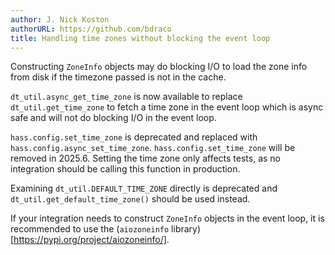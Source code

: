 ```yaml
---
author: J. Nick Koston
authorURL: https://github.com/bdraco
title: Handling time zones without blocking the event loop
---
```


Constructing `ZoneInfo` objects may do blocking I/O to load the zone info from disk if the timezone passed is not in the cache.

`dt_util.async_get_time_zone` is now available to replace `dt_util.get_time_zone` to fetch a time zone in the event loop which is async safe and will not do blocking I/O in the event loop.

`hass.config.set_time_zone` is deprecated and replaced with `hass.config.async_set_time_zone`. `hass.config.set_time_zone` will be removed in 2025.6. Setting the time zone only affects tests, as no integration should be calling this function in production. 

Examining `dt_util.DEFAULT_TIME_ZONE` directly is deprecated and `dt_util.get_default_time_zone()` should be used instead.

If your integration needs to construct `ZoneInfo` objects in the event loop, it is recommended to use the (`aiozoneinfo` library)[https://pypi.org/project/aiozoneinfo/].